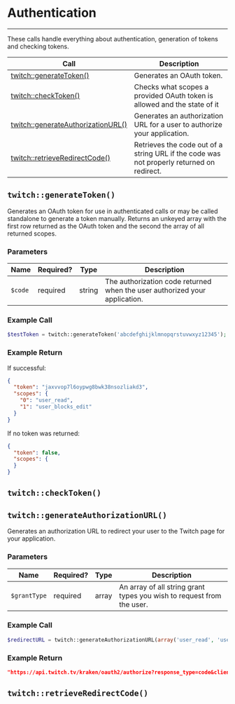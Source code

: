 # Authentication  

***  

These calls handle everything about authentication, generation of tokens and checking tokens.  

| Call | Description |
| ---- | ----------- |
| [twitch::generateToken()](https://github.com/IBurn36360/Twitch_Interface/blob/master/Modules/authentication.md#twitchgeneratetoken) | Generates an OAuth token. |
| [twitch::checkToken()](https://github.com/IBurn36360/Twitch_Interface/blob/master/Modules/authentication.md#twitchchecktoken) | Checks what scopes a provided OAuth token is allowed and the state of it |
| [twitch::generateAuthorizationURL()](https://github.com/IBurn36360/Twitch_Interface/blob/master/Modules/authentication.md#twitchgenerateauthorizationurl) | Generates an authorization URL for a user to authorize your application. |
| [twitch::retrieveRedirectCode()](https://github.com/IBurn36360/Twitch_Interface/blob/master/Modules/authentication.md#twitchretrieveredirectcode) | Retrieves the code out of a string URL if the code was not properly returned on redirect. |  

## `twitch::generateToken()`  

Generates an OAuth token for use in authenticated calls or may be called standalone to generate a token manually. Returns an unkeyed array with the first row returned as the OAuth token and the second the array of all returned scopes. 

### Parameters  

<table>
    <thead>
        <tr>
            <th>Name</th>
            <th>Required?</th>
            <th width="50">Type</th>
            <th width=100%>Description</th>
        </tr>
    </thead>
    <tbody>
        <tr>
            <td><code>$code</code></td>
            <td>required</td>
            <td>string</td>
            <td>The authorization code returned when the user authorized your application.</td>
        </tr>
    </tbody>
</table>

### Example Call 

```php
$testToken = twitch::generateToken('abcdefghijklmnopqrstuvwxyz12345');
```

### Example Return

If successful:

```json
{
  "token": "jaxvvop7l6oypwg8bwk38nsozliakd3",
  "scopes": {
    "0": "user_read",
    "1": "user_blocks_edit"
  }
}
```

If no token was returned:
```json
{
  "token": false,
  "scopes": {
  }
}
```

## `twitch::checkToken()`  



## `twitch::generateAuthorizationURL()`  

Generates an authorization URL to redirect your user to the Twitch page for your application.

### Parameters  

<table>
    <thead>
        <tr>
            <th>Name</th>
            <th>Required?</th>
            <th width="50">Type</th>
            <th width=100%>Description</th>
        </tr>
    </thead>
    <tbody>
        <tr>
            <td><code>$grantType</code></td>
            <td>required</td>
            <td>array</td>
            <td>An array of all string grant types you wish to request from the user.</td>
        </tr>
    </tbody>
</table>

### Example Call  

```php
$redirectURL = twitch::generateAuthorizationURL(array('user_read', 'user_blocks_edit'));
```

### Example Return

```json
"https://api.twitch.tv/kraken/oauth2/authorize?response_type=code&client_id=1234123412341234123412341234123&redirect_uri=http://www.testurl.com/return.php&scope=user_read+user_blocks_edit"
```

## `twitch::retrieveRedirectCode()`  
